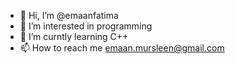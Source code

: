 - 👋 Hi, I’m @emaanfatima
- 👀 I’m interested in programming 
- 🌱 I’m curntly learning C++
- 📫 How to reach me emaan.mursleen@gmail.com

<!---
emaanfatim/emaanfatim is a ✨ special ✨ repository because its `README.md` (this file) appears on your GitHub profile.
You can click the Preview link to take a look at your changes.
--->
